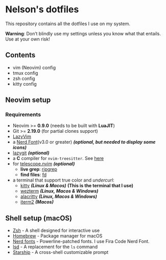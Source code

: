 # Nelson's dotfiles

This repository contains all the dotfiles I use on my system.

**Warning**: Don’t blindly use my settings unless you know what that entails. Use at your own risk!

## Contents

- vim (Neovim) config
- tmux config
- zsh config
- kitty config

## Neovim setup

### Requirements

- Neovim >= **0.9.0** (needs to be built with **LuaJIT**)
- Git >= **2.19.0** (for partial clones support)
- [LazyVim](https://www.lazyvim.org/)
- a [Nerd Font](https://www.nerdfonts.com/)(v3.0 or greater) **_(optional, but needed to display some icons)_**
- [lazygit](https://github.com/jesseduffield/lazygit) **_(optional)_**
- a **C** compiler for `nvim-treesitter`. See [here](https://github.com/nvim-treesitter/nvim-treesitter#requirements)
- for [telescope.nvim](https://github.com/nvim-telescope/telescope.nvim) **_(optional)_**
  - **live grep**: [ripgrep](https://github.com/BurntSushi/ripgrep)
  - **find files**: [fd](https://github.com/sharkdp/fd)
- a terminal that support true color and _undercurl_:
  - [kitty](https://github.com/kovidgoyal/kitty) **_(Linux & Macos)_** **(This is the terminal that I use)**
  - [wezterm](https://github.com/wez/wezterm) **_(Linux, Macos & Windows)_**
  - [alacritty](https://github.com/alacritty/alacritty) **_(Linux, Macos & Windows)_**
  - [iterm2](https://iterm2.com/) **_(Macos)_**

## Shell setup (macOS)

- [Zsh](https://www.zsh.org/) - A shell designed for interactive use
- [Homebrew](https://brew.sh/) - Package manager for macOS
- [Nerd fonts](https://github.com/ryanoasis/nerd-fonts) - Powerline-patched fonts. I use Fira Code Nerd Font.
- [lsd](https://github.com/lsd-rs/lsd) - A replacement for the `ls` command
- [Starship](https://starship.rs/) - A cross-shell customizable prompt
